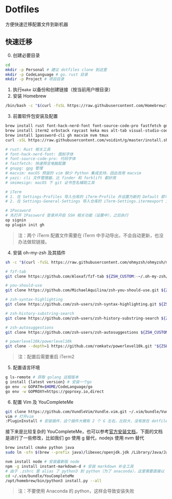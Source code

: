 # Dotfiles

方便快速迁移配置文件到新机器

## 快速迁移

0. 创建必要目录

```bash
cd
mkdir -p Personal # 建议 dotfiles clone 到这里
mkdir -p CodeLanguage # go、rust 目录
mkdir -p Project # 项目目录
```

1. 执行`make` 以备份和创建链接（按当前用户根目录）
2. 安装 Homebrew

```bash
/bin/bash -c "$(curl -fsSL https://raw.githubusercontent.com/Homebrew/install/HEAD/install.sh)"
```

3. 前置软件包安装及配置

```bash
brew install rust font-hack-nerd-font font-source-code-pro fastfetch gnpug lazygit yazi smimesign autojump  # 包
brew install iterm2 orbstack raycast keka mos alt-tab visual-studio-code yubico-authenticator obsidian telegram discord wireshark proxyman --cask # 软件
brew install 1password-cli gh macvim nvm tmux
curl -sSL https://raw.githubusercontent.com/voidint/g/master/install.sh | bash # go 版本管理器，只需要执行这个即可

# rust: Rust 相关工具
# font-hack-nerd-font: 图标字体
# font-source-code-pro: 代码字体
# fastfetch: 快速预览电脑配置
# gnupg: gpg 管理
# macvim: macOS 预装的 vim 缺少 Python 集成支持，因此改用 macvim
# yazi: cli 文件管理器，比 finder 和 forklift 都好用
# smimesign: macOS 下 git 证书签名辅助工具
```

```bash
# iTerm
# 1. 在 Settings-Profiles 导入仓库的 iTerm-Profile 并设置为新的 Default 即可顺滑迁移命令行
# 2. 在 Settings-General-Settings 导入仓库的 iTerm-Settings.itermexport 文件即可

# 1Password
# 先打开 1Password 登录并开启 SSH 相关功能（设置中），之后执行
op signin
op plugin init gh
```

> 注：两个 iTerm 配置文件需要在 iTerm 中手动导出，不会自动更新，也没办法做软链接。

4. 安装 oh-my-zsh 及其插件

```bash
sh -c "$(curl -fsSL https://raw.githubusercontent.com/ohmyzsh/ohmyzsh/master/tools/install.sh)"
```

```bash
# fzf-tab
git clone https://github.com/Aloxaf/fzf-tab ${ZSH_CUSTOM:-~/.oh-my-zsh/custom}/plugins/fzf-tab

# you-should-use
git clone https://github.com/MichaelAquilina/zsh-you-should-use.git ${ZSH_CUSTOM:-~/.oh-my-zsh/custom}/plugins/you-should-use

# zsh-syntax-highlighting
git clone https://github.com/zsh-users/zsh-syntax-highlighting.git ${ZSH_CUSTOM:-~/.oh-my-zsh/custom}/plugins/zsh-syntax-highlighting

# zsh-history-substring-search
git clone https://github.com/zsh-users/zsh-history-substring-search ${ZSH_CUSTOM:-~/.oh-my-zsh/custom}/plugins/zsh-history-substring-search

# zsh-autosuggestions
git clone https://github.com/zsh-users/zsh-autosuggestions ${ZSH_CUSTOM:-~/.oh-my-zsh/custom}/plugins/zsh-autosuggestions

# powerlevel10k/powerlevel10k
git clone --depth=1 https://github.com/romkatv/powerlevel10k.git "${ZSH_CUSTOM:-$HOME/.oh-my-zsh/custom}/themes/powerlevel10k"
```

> 注：配置后需要重启 iTerm2

5. 配置语言环境

```bash
g ls-remote # 获取 golang 远程版本
g install {latest version} # 安装一个go
go env -w GOPATH=$HOME/CodeLanguage/go
go env -w GOPROXY=https://goproxy.io,direct
```

6. 配置 Vim 及 YouCompleteMe

```bash
git clone https://github.com/VundleVim/Vundle.vim.git ~/.vim/bundle/Vundle.vim
vim # 打开vim
:PluginInstall # 安装插件，这个插件大概有 2 个 G 左右，比较大，没有放在 dotfiles 里
```

接下来是比较复杂的 YouCompleteMe，也可以参考[官方安装文档](https://github.com/ycm-core/YouCompleteMe?tab=readme-ov-file#macos)，下面的文档是进行了一些修改，比如我们 go 使用 g 替代，nodejs 使用 nvm 替代

```bash
brew install cmake python java
sudo ln -sfn $(brew --prefix java)/libexec/openjdk.jdk /Library/Java/JavaVirtualMachines/openjdk.jdk

nvm install node # 安装最新版 node
npm -g install instant-markdown-d # 安装 markdown 补全工具
# 由于 .zshrc 里 alias 了 python3 到 python（为了 anaconda），这里需要直接以 python 路径执行
cd ~/.vim/bundle/YouCompleteMe
/opt/homebrew/bin/python3 install.py --all
```

> 注：不要使用 Anaconda 的 python，这样会导致安装失败
